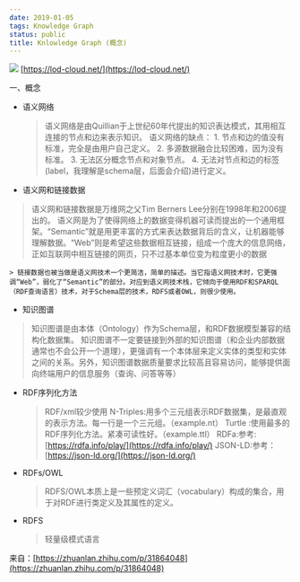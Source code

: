 ```yaml
---
date: 2019-01-05
tags: Knowledge Graph
status: public
title: Knlowledge Graph (概念)
---
```



![](./_image/lod-cloud-sm.jpg)
[https://lod-cloud.net/](https://lod-cloud.net/)

一、概念

+ 语义网络

    > 语义网络是由Quillian于上世纪60年代提出的知识表达模式，其用相互连接的节点和边来表示知识。 
    > 语义网络的缺点： 1. 节点和边的值没有标准，完全是由用户自己定义。 2. 多源数据融合比较困难，因为没有标准。 3. 无法区分概念节点和对象节点。 4. 无法对节点和边的标签(label，我理解是schema层，后面会介绍)进行定义。

+ 语义网和链接数据
> 语义网和链接数据是万维网之父Tim Berners Lee分别在1998年和2006提出的。
> 语义网是为了使得网络上的数据变得机器可读而提出的一个通用框架。“Semantic”就是用更丰富的方式来表达数据背后的含义，让机器能够理解数据。“Web”则是希望这些数据相互链接，组成一个庞大的信息网络，正如互联网中相互链接的网页，只不过基本单位变为粒度更小的数据

    > 链接数据也被当做是语义网技术一个更简洁，简单的描述。当它指语义网技术时，它更强调“Web”，弱化了“Semantic”的部分。对应到语义网技术栈，它倾向于使用RDF和SPARQL（RDF查询语言）技术，对于Schema层的技术，RDFS或者OWL，则很少使用。

+ 知识图谱
> 知识图谱是由本体（Ontology）作为Schema层，和RDF数据模型兼容的结构化数据集。
> 知识图谱不一定要链接到外部的知识图谱（和企业内部数据通常也不会公开一个道理），更强调有一个本体层来定义实体的类型和实体之间的关系。另外，知识图谱数据质量要求比较高且容易访问，能够提供面向终端用户的信息服务（查询、问答等等）

+ RDF序列化方法
    >  RDF/xml较少使用
    > N-Triples:用多个三元组表示RDF数据集，是最直观的表示方法。每一行是一个三元组。（example.nt）
    > Turtle :使用最多的RDF序列化方法。紧凑可读性好。（example.ttl）
    > RDFa:参考: [https://rdfa.info/play/](https://rdfa.info/play/)
    > JSON-LD:参考：[https://json-ld.org/](https://json-ld.org/)
   
+ RDFs/OWL

    > RDFS/OWL本质上是一些预定义词汇（vocabulary）构成的集合，用于对RDF进行类定义及其属性的定义。

+ RDFS
    > 轻量级模式语言
    > 

来自：[https://zhuanlan.zhihu.com/p/31864048](https://zhuanlan.zhihu.com/p/31864048)












